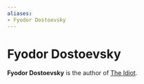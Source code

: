 ```yaml
---
aliases:
- Fyodor Dostoevsky
---
```


# Fyodor Dostoevsky

**Fyodor Dostoevsky** is the author of [The Idiot](the-idiot.md).
